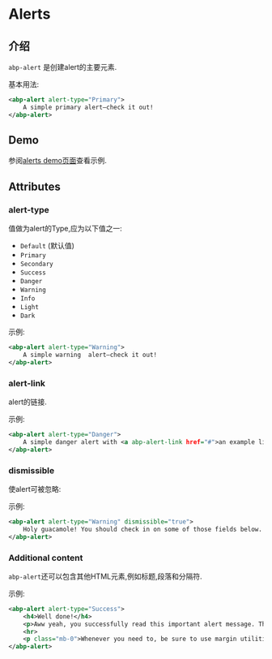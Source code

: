 # Alerts

## 介绍

`abp-alert` 是创建alert的主要元素.

基本用法:

````xml
<abp-alert alert-type="Primary">
    A simple primary alert—check it out!
</abp-alert>
````

## Demo

参阅[alerts demo页面](https://bootstrap-taghelpers.abp.io/Components/Alerts)查看示例.

## Attributes

### alert-type

值做为alert的Type,应为以下值之一:

* `Default` (默认值)
* `Primary`
* `Secondary`
* `Success`
* `Danger`
* `Warning`
* `Info`
* `Light`
* `Dark`

示例:

````xml
<abp-alert alert-type="Warning">
    A simple warning  alert—check it out!
</abp-alert>
````

### alert-link

alert的链接.

示例:

````xml
<abp-alert alert-type="Danger">
    A simple danger alert with <a abp-alert-link href="#">an example link</a>. Give it a click if you like.
</abp-alert>
````

### dismissible

使alert可被忽略:

示例:

````xml
<abp-alert alert-type="Warning" dismissible="true">
    Holy guacamole! You should check in on some of those fields below.
</abp-alert>
````

### Additional content

`abp-alert`还可以包含其他HTML元素,例如标题,段落和分隔符.

示例:

````xml
<abp-alert alert-type="Success">
    <h4>Well done!</h4>
    <p>Aww yeah, you successfully read this important alert message. This example text is going to run a bit longer so that you can see how spacing within an alert works with this kind of content.</p>
    <hr>
    <p class="mb-0">Whenever you need to, be sure to use margin utilities to keep things nice and tidy.</p>
</abp-alert>
````
